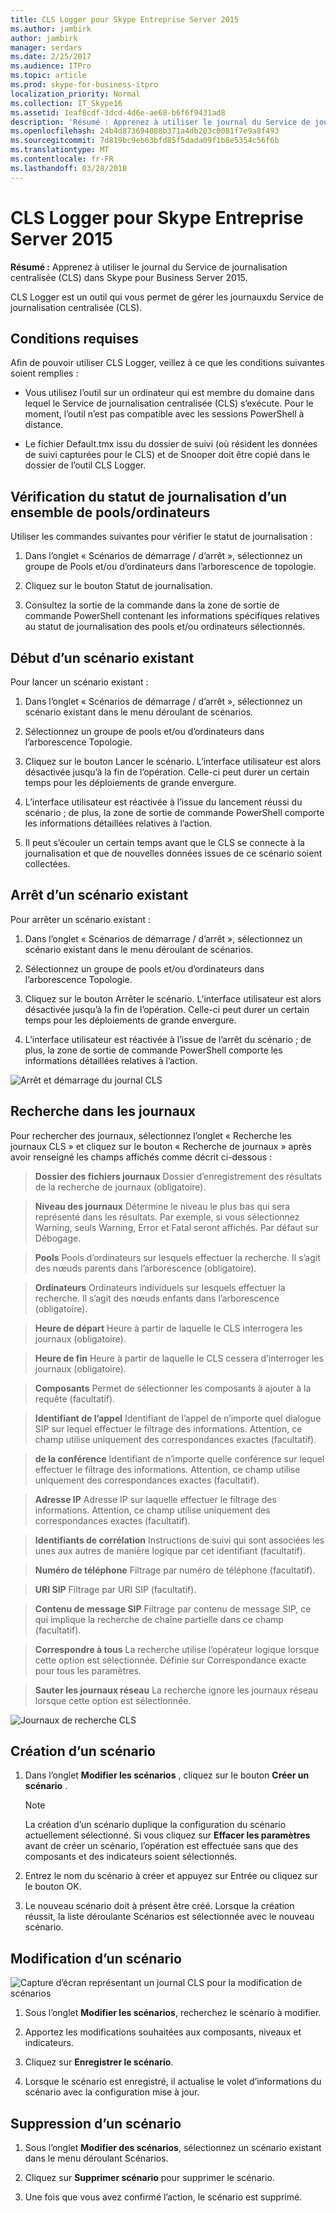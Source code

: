 ```yaml
---
title: CLS Logger pour Skype Entreprise Server 2015
ms.author: jambirk
author: jambirk
manager: serdars
ms.date: 2/25/2017
ms.audience: ITPro
ms.topic: article
ms.prod: skype-for-business-itpro
localization_priority: Normal
ms.collection: IT_Skype16
ms.assetid: 1eaf8cdf-3dcd-4d6e-ae68-b6f6f9431ad8
description: 'Résumé : Apprenez à utiliser le journal du Service de journalisation centralisée (CLS) dans Skype pour Business Server 2015.'
ms.openlocfilehash: 24b4d873694088b371a4db203c0081f7e9a8f493
ms.sourcegitcommit: 7d819bc9eb63bfd85f5dada09f1b8e5354c56f6b
ms.translationtype: MT
ms.contentlocale: fr-FR
ms.lasthandoff: 03/28/2018
---
```

# <a name="cls-logger-for-skype-for-business-server-2015"></a>CLS Logger pour Skype Entreprise Server 2015
 
**Résumé :** Apprenez à utiliser le journal du Service de journalisation centralisée (CLS) dans Skype pour Business Server 2015.
  
CLS Logger est un outil qui vous permet de gérer les journauxdu Service de journalisation centralisée (CLS).
  
## <a name="prerequisites"></a>Conditions requises

Afin de pouvoir utiliser CLS Logger, veillez à ce que les conditions suivantes soient remplies :
  
- Vous utilisez l’outil sur un ordinateur qui est membre du domaine dans lequel le Service de journalisation centralisée (CLS) s’exécute. Pour le moment, l’outil n’est pas compatible avec les sessions PowerShell à distance.
    
- Le fichier Default.tmx issu du dossier de suivi (où résident les données de suivi capturées pour le CLS) et de Snooper doit être copié dans le dossier de l’outil CLS Logger.
    
## <a name="check-the-logging-status-of-a-set-of-poolscomputers"></a>Vérification du statut de journalisation d’un ensemble de pools/ordinateurs

Utiliser les commandes suivantes pour vérifier le statut de journalisation :
  
1. Dans l’onglet « Scénarios de démarrage / d’arrêt », sélectionnez un groupe de Pools et/ou d’ordinateurs dans l’arborescence de topologie.
    
2. Cliquez sur le bouton Statut de journalisation.
    
3. Consultez la sortie de la commande dans la zone de sortie de commande PowerShell contenant les informations spécifiques relatives au statut de journalisation des pools et/ou ordinateurs sélectionnés.
    
## <a name="start-an-existing-scenario"></a>Début d’un scénario existant

Pour lancer un scénario existant :
  
1. Dans l’onglet « Scénarios de démarrage / d’arrêt », sélectionnez un scénario existant dans le menu déroulant de scénarios.
    
2. Sélectionnez un groupe de pools et/ou d’ordinateurs dans l’arborescence Topologie.
    
3. Cliquez sur le bouton Lancer le scénario. L’interface utilisateur est alors désactivée jusqu’à la fin de l’opération. Celle-ci peut durer un certain temps pour les déploiements de grande envergure.
    
4. L’interface utilisateur est réactivée à l’issue du lancement réussi du scénario ; de plus, la zone de sortie de commande PowerShell comporte les informations détaillées relatives à l’action.
    
5. Il peut s’écouler un certain temps avant que le CLS se connecte à la journalisation et que de nouvelles données issues de ce scénario soient collectées.
    
## <a name="stop-an-existing-scenario"></a>Arrêt d’un scénario existant

Pour arrêter un scénario existant :
  
1. Dans l’onglet « Scénarios de démarrage / d’arrêt », sélectionnez un scénario existant dans le menu déroulant de scénarios.
    
2. Sélectionnez un groupe de pools et/ou d’ordinateurs dans l’arborescence Topologie.
    
3. Cliquez sur le bouton Arrêter le scénario. L’interface utilisateur est alors désactivée jusqu’à la fin de l’opération. Celle-ci peut durer un certain temps pour les déploiements de grande envergure.
    
4. L’interface utilisateur est réactivée à l’issue de l’arrêt du scénario ; de plus, la zone de sortie de commande PowerShell comporte les informations détaillées relatives à l’action.
    
![Arrêt et démarrage du journal CLS](../../media/2c4a36c2-b5db-4550-a3b3-41f18e0e2f0c.png)
  
## <a name="search-for-logs"></a>Recherche dans les journaux

Pour rechercher des journaux, sélectionnez l’onglet « Recherche les journaux CLS » et cliquez sur le bouton « Recherche de journaux » après avoir renseigné les champs affichés comme décrit ci-dessous :
  
> **Dossier des fichiers journaux** Dossier d’enregistrement des résultats de la recherche de journaux (obligatoire).
    
> **Niveau des journaux** Détermine le niveau le plus bas qui sera représenté dans les résultats. Par exemple, si vous sélectionnez Warning, seuls Warning, Error et Fatal seront affichés. Par défaut sur Débogage.
    
> **Pools** Pools d’ordinateurs sur lesquels effectuer la recherche. Il s’agit des nœuds parents dans l’arborescence (obligatoire).
    
> **Ordinateurs** Ordinateurs individuels sur lesquels effectuer la recherche. Il s’agit des nœuds enfants dans l’arborescence (obligatoire).
    
> **Heure de départ** Heure à partir de laquelle le CLS interrogera les journaux (obligatoire).
    
> **Heure de fin** Heure à partir de laquelle le CLS cessera d’interroger les journaux (obligatoire).
    
> **Composants** Permet de sélectionner les composants à ajouter à la requête (facultatif).
    
> **Identifiant de l’appel** Identifiant de l’appel de n’importe quel dialogue SIP sur lequel effectuer le filtrage des informations. Attention, ce champ utilise uniquement des correspondances exactes (facultatif).
    
> **de la conférence** Identifiant de n’importe quelle conférence sur lequel effectuer le filtrage des informations. Attention, ce champ utilise uniquement des correspondances exactes (facultatif).
    
> **Adresse IP** Adresse IP sur laquelle effectuer le filtrage des informations. Attention, ce champ utilise uniquement des correspondances exactes (facultatif).
    
> **Identifiants de corrélation** Instructions de suivi qui sont associées les unes aux autres de manière logique par cet identifiant (facultatif).
    
> **Numéro de téléphone** Filtrage par numéro de téléphone (facultatif).
    
> **URI SIP** Filtrage par URI SIP (facultatif).
    
> **Contenu de message SIP** Filtrage par contenu de message SIP, ce qui implique la recherche de chaîne partielle dans ce champ (facultatif).
    
> **Correspondre à tous** La recherche utilise l’opérateur logique lorsque cette option est sélectionnée. Définie sur Correspondance exacte pour tous les paramètres.
    
> **Sauter les journaux réseau** La recherche ignore les journaux réseau lorsque cette option est sélectionnée.
    
![Journaux de recherche CLS](../../media/5793ea3c-6f5f-40ef-8b53-100da831eedf.png)
  
## <a name="create-a-scenario"></a>Création d’un scénario

1. Dans l’onglet **Modifier les scénarios** , cliquez sur le bouton **Créer un scénario** .
    
    > [!NOTE]
    > La création d’un scénario duplique la configuration du scénario actuellement sélectionné. Si vous cliquez sur **Effacer les paramètres** avant de créer un scénario, l’opération est effectuée sans que des composants et des indicateurs soient sélectionnés.
  
2. Entrez le nom du scénario à créer et appuyez sur Entrée ou cliquez sur le bouton OK.
    
3. Le nouveau scénario doit à présent être créé. Lorsque la création réussit, la liste déroulante Scénarios est sélectionnée avec le nouveau scénario.
    
## <a name="modify-a-scenario"></a>Modification d’un scénario

![Capture d’écran représentant un journal CLS pour la modification de scénarios](../../media/abbbcac0-8a2e-48af-a22f-4fee0283a29f.png)
  
1. Sous l’onglet **Modifier les scénarios**, recherchez le scénario à modifier.
    
2. Apportez les modifications souhaitées aux composants, niveaux et indicateurs.
    
3. Cliquez sur **Enregistrer le scénario**.
    
4. Lorsque le scénario est enregistré, il actualise le volet d’informations du scénario avec la configuration mise à jour.
    
## <a name="delete-a-scenario"></a>Suppression d’un scénario

1. Sous l’onglet **Modifier des scénarios**, sélectionnez un scénario existant dans le menu déroulant Scénarios.
    
2. Cliquez sur **Supprimer scénario** pour supprimer le scénario.
    
3. Une fois que vous avez confirmé l’action, le scénario est supprimé.
    

